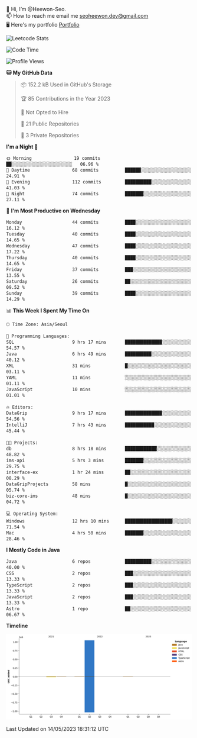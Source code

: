 👋 Hi, I’m @Heewon-Seo.  
📫 How to reach me email me seoheewon.dev@gmail.com   
🖥 Here's my portfolio [Portfolio](https://haileynotes.notion.site/HEEWON-SEO-f98fe97412ee4a6a94fd24fe6832f84c)

![Leetcode Stats](https://leetcode.card.workers.dev/?username=Heewon-Seo)

 <!--START_SECTION:waka-->
![Code Time](http://img.shields.io/badge/Code%20Time-455%20hrs%208%20mins-blue)

![Profile Views](http://img.shields.io/badge/Profile%20Views-1-blue)

**🐱 My GitHub Data** 

> 📦 152.2 kB Used in GitHub's Storage 
 > 
> 🏆 85 Contributions in the Year 2023
 > 
> 🚫 Not Opted to Hire
 > 
> 📜 21 Public Repositories 
 > 
> 🔑 3 Private Repositories 
 > 
**I'm a Night 🦉** 

```text
🌞 Morning                19 commits          ██░░░░░░░░░░░░░░░░░░░░░░░   06.96 % 
🌆 Daytime                68 commits          ██████░░░░░░░░░░░░░░░░░░░   24.91 % 
🌃 Evening                112 commits         ██████████░░░░░░░░░░░░░░░   41.03 % 
🌙 Night                  74 commits          ███████░░░░░░░░░░░░░░░░░░   27.11 % 
```
📅 **I'm Most Productive on Wednesday** 

```text
Monday                   44 commits          ████░░░░░░░░░░░░░░░░░░░░░   16.12 % 
Tuesday                  40 commits          ████░░░░░░░░░░░░░░░░░░░░░   14.65 % 
Wednesday                47 commits          ████░░░░░░░░░░░░░░░░░░░░░   17.22 % 
Thursday                 40 commits          ████░░░░░░░░░░░░░░░░░░░░░   14.65 % 
Friday                   37 commits          ███░░░░░░░░░░░░░░░░░░░░░░   13.55 % 
Saturday                 26 commits          ██░░░░░░░░░░░░░░░░░░░░░░░   09.52 % 
Sunday                   39 commits          ████░░░░░░░░░░░░░░░░░░░░░   14.29 % 
```


📊 **This Week I Spent My Time On** 

```text
🕑︎ Time Zone: Asia/Seoul

💬 Programming Languages: 
SQL                      9 hrs 17 mins       ██████████████░░░░░░░░░░░   54.57 % 
Java                     6 hrs 49 mins       ██████████░░░░░░░░░░░░░░░   40.12 % 
XML                      31 mins             █░░░░░░░░░░░░░░░░░░░░░░░░   03.11 % 
YAML                     11 mins             ░░░░░░░░░░░░░░░░░░░░░░░░░   01.11 % 
JavaScript               10 mins             ░░░░░░░░░░░░░░░░░░░░░░░░░   01.01 % 

🔥 Editors: 
DataGrip                 9 hrs 17 mins       ██████████████░░░░░░░░░░░   54.56 % 
IntelliJ                 7 hrs 43 mins       ███████████░░░░░░░░░░░░░░   45.44 % 

🐱‍💻 Projects: 
db                       8 hrs 18 mins       ████████████░░░░░░░░░░░░░   48.82 % 
ims-api                  5 hrs 3 mins        ███████░░░░░░░░░░░░░░░░░░   29.75 % 
interface-ex             1 hr 24 mins        ██░░░░░░░░░░░░░░░░░░░░░░░   08.29 % 
DataGripProjects         58 mins             █░░░░░░░░░░░░░░░░░░░░░░░░   05.74 % 
biz-core-ims             48 mins             █░░░░░░░░░░░░░░░░░░░░░░░░   04.72 % 

💻 Operating System: 
Windows                  12 hrs 10 mins      ██████████████████░░░░░░░   71.54 % 
Mac                      4 hrs 50 mins       ███████░░░░░░░░░░░░░░░░░░   28.46 % 
```

**I Mostly Code in Java** 

```text
Java                     6 repos             ██████████░░░░░░░░░░░░░░░   40.00 % 
CSS                      2 repos             ███░░░░░░░░░░░░░░░░░░░░░░   13.33 % 
TypeScript               2 repos             ███░░░░░░░░░░░░░░░░░░░░░░   13.33 % 
JavaScript               2 repos             ███░░░░░░░░░░░░░░░░░░░░░░   13.33 % 
Astro                    1 repo              ██░░░░░░░░░░░░░░░░░░░░░░░   06.67 % 
```



**Timeline**

![Lines of Code chart](https://raw.githubusercontent.com/Heewon-Seo/Heewon-Seo/main/assets/bar_graph.png)


 Last Updated on 14/05/2023 18:31:12 UTC
<!--END_SECTION:waka-->

